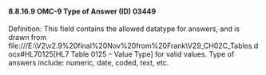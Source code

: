 #### 8.8.16.9 OMC-9 Type of Answer (ID) 03449

Definition: This field contains the allowed datatype for answers, and is drawn from file:///E:\V2\v2.9%20final%20Nov%20from%20Frank\V29_CH02C_Tables.docx#HL70125[HL7 Table 0125 – Value Type] for valid values. Type of answers include: numeric, date, coded, text, etc.
